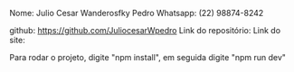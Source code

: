 Nome: Julio Cesar Wanderosfky Pedro
Whatsapp: (22) 98874-8242

github: https://github.com/JuliocesarWpedro
Link do repositório:
Link do site:

Para rodar o projeto, digite "npm install", em seguida digite "npm run dev"
